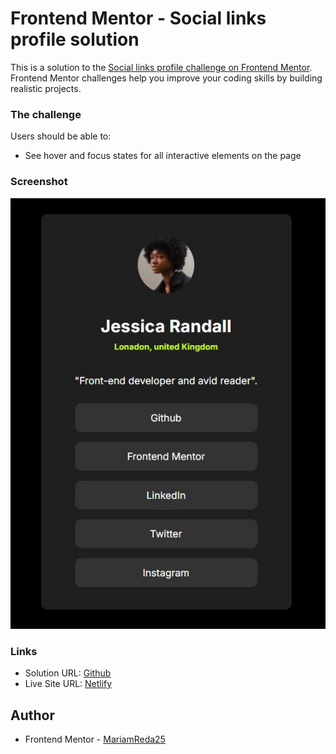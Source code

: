 # Frontend Mentor - Social links profile solution

This is a solution to the [Social links profile challenge on Frontend Mentor](https://www.frontendmentor.io/challenges/social-links-profile-UG32l9m6dQ). Frontend Mentor challenges help you improve your coding skills by building realistic projects.

### The challenge

Users should be able to:

- See hover and focus states for all interactive elements on the page

### Screenshot

![](./screenshot.jpg)

### Links

- Solution URL: [Github](https://github.com/MariamReda25/Frontend-Mentor-/tree/main/Social-links-profile)
- Live Site URL: [Netlify](https://social-links-profile-challenge3.netlify.app/)

## Author

- Frontend Mentor - [MariamReda25](https://www.frontendmentor.io/profile/MariamReda25)
